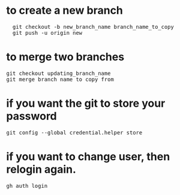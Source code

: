 # to create a new branch

<pre>
  git checkout -b new_branch_name branch_name_to_copy
  git push -u origin new
</pre>



# to merge two branches
<pre>
git checkout updating_branch_name
git merge branch_name_to_copy_from
</pre>

# if you want the git to store your password
<pre>
git config --global credential.helper store
</pre>
# if you want to change user, then relogin again.
<pre>
gh auth login
</pre>
